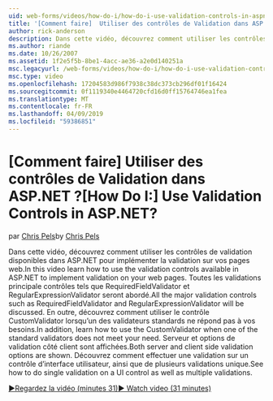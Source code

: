 ```yaml
---
uid: web-forms/videos/how-do-i/how-do-i-use-validation-controls-in-aspnet
title: '[Comment faire]  Utiliser des contrôles de Validation dans ASP.NET ? | Microsoft Docs'
author: rick-anderson
description: Dans cette vidéo, découvrez comment utiliser les contrôles de validation disponibles dans ASP.NET pour implémenter la validation sur vos pages web. Toutes les validations principales commandes par...
ms.author: riande
ms.date: 10/26/2007
ms.assetid: 1f2e5f5b-8be1-4acc-ae36-a2e0d140251a
msc.legacyurl: /web-forms/videos/how-do-i/how-do-i-use-validation-controls-in-aspnet
msc.type: video
ms.openlocfilehash: 17204583d986f7938c38dc373cb296df01f16424
ms.sourcegitcommit: 0f1119340e4464720cfd16d0ff15764746ea1fea
ms.translationtype: MT
ms.contentlocale: fr-FR
ms.lasthandoff: 04/09/2019
ms.locfileid: "59386851"
---
```

# <a name="how-do-i--use-validation-controls-in-aspnet"></a><span data-ttu-id="6bc4a-105">[Comment faire]  Utiliser des contrôles de Validation dans ASP.NET ?</span><span class="sxs-lookup"><span data-stu-id="6bc4a-105">[How Do I:]  Use Validation Controls in ASP.NET?</span></span>

<span data-ttu-id="6bc4a-106">par [Chris Pels](https://twitter.com/chrispels)</span><span class="sxs-lookup"><span data-stu-id="6bc4a-106">by [Chris Pels](https://twitter.com/chrispels)</span></span>

<span data-ttu-id="6bc4a-107">Dans cette vidéo, découvrez comment utiliser les contrôles de validation disponibles dans ASP.NET pour implémenter la validation sur vos pages web.</span><span class="sxs-lookup"><span data-stu-id="6bc4a-107">In this video learn how to use the validation controls available in ASP.NET to implement validation on your web pages.</span></span> <span data-ttu-id="6bc4a-108">Toutes les validations principale contrôles tels que RequiredFieldValidator et RegularExpressionValidator seront abordé.</span><span class="sxs-lookup"><span data-stu-id="6bc4a-108">All the major validation controls such as RequiredFieldValidator and RegularExpressionValidator will be discussed.</span></span> <span data-ttu-id="6bc4a-109">En outre, découvrez comment utiliser le contrôle CustomValidator lorsqu’un des validateurs standards ne répond pas à vos besoins.</span><span class="sxs-lookup"><span data-stu-id="6bc4a-109">In addition, learn how to use the CustomValidator when one of the standard validators does not meet your need.</span></span> <span data-ttu-id="6bc4a-110">Serveur et options de validation côté client sont affichées.</span><span class="sxs-lookup"><span data-stu-id="6bc4a-110">Both server and client side validation options are shown.</span></span> <span data-ttu-id="6bc4a-111">Découvrez comment effectuer une validation sur un contrôle d’interface utilisateur, ainsi que de plusieurs validations unique.</span><span class="sxs-lookup"><span data-stu-id="6bc4a-111">See how to do single validation on a UI control as well as multiple validations.</span></span>

[<span data-ttu-id="6bc4a-112">&#9654;Regardez la vidéo (minutes 31)</span><span class="sxs-lookup"><span data-stu-id="6bc4a-112">&#9654; Watch video (31 minutes)</span></span>](https://channel9.msdn.com/Blogs/ASP-NET-Site-Videos/how-do-i-use-validation-controls-in-aspnet)
